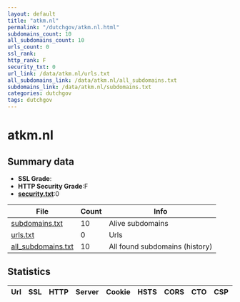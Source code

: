 ```yaml
---
layout: default
title: "atkm.nl"
permalink: "/dutchgov/atkm.nl.html"
subdomains_count: 10
all_subdomains_count: 10
urls_count: 0
ssl_rank: 
http_rank: F
security_txt: 0
url_link: /data/atkm.nl/urls.txt
all_subdomains_link: /data/atkm.nl/all_subdomains.txt
subdomains_link: /data/atkm.nl/subdomains.txt
categories: dutchgov
tags: dutchgov
---
```



# atkm.nl
## Summary data


 - **SSL Grade**:
 - **HTTP Security Grade**:F
 - **[security.txt](https://www.digitaleoverheid.nl/nieuws/standaard-security-txt-nu-verplicht-voor-overheid/)**:0


| File       | Count | Info |
|------------|-------|------|
|[subdomains.txt](/DutchGovScope/data/atkm.nl/subdomains.txt)|10|Alive subdomains|
|[urls.txt](/DutchGovScope/data/atkm.nl/urls.txt)|0|Urls|
|[all_subdomains.txt](/DutchGovScope/data/atkm.nl/all_subdomains.txt)|10|All found subdomains (history)|


## Statistics


| Url | SSL | HTTP | Server | Cookie | HSTS | CORS | CTO | CSP | XFO | XXP | RP |FP| Tech |Title |
|--------|-------|-------|------|------|------|------|------|------|------|------|------|------|------|------|


